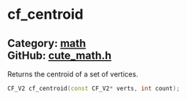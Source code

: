 [](../header.md ':include')

# cf_centroid

Category: [math](/api_reference?id=math)  
GitHub: [cute_math.h](https://github.com/RandyGaul/cute_framework/blob/master/include/cute_math.h)  
---

Returns the centroid of a set of vertices.

```cpp
CF_V2 cf_centroid(const CF_V2* verts, int count);
```


